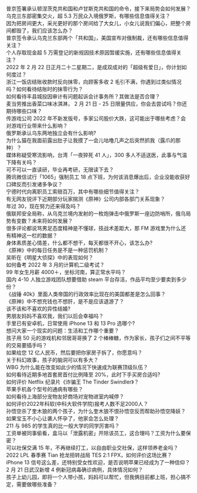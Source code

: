 普京签署承认顿涅茨克共和国和卢甘斯克共和国的命令，接下来局势会如何发展？  
乌克兰东部密集交火，超 5.3 万民众入境俄罗斯，有哪些信息值得关注？  
因为把房间更大，采光更好的那个房间给了大女儿，小女儿说我们偏心，把整个房间都毁了，我们应该怎么办？  
普京签令承认乌克兰东部两个「共和国」，美国宣布对俄制裁，还有哪些信息值得关注？  
个人存取现金超 5 万需登记的新规因技术原因暂缓实施，还有哪些信息值得关注？  
2022 年 2 月 22 日正月二十二星期二，是成双成对的「超级有爱日」，你计划如何度过？  
浙江一饭店结账收款时反向抹零，向顾客多收 2 毛引不满，你遇到过类似情况吗？如何看待结账时的抹零行为？  
如何看待丰县城投因审计有问题起诉会计事务所？其做法是否合理？  
麦当劳推出香菜口味冰淇淋， 2 月 21 日 - 25 日限量供应，你会去尝试吗？你还期待哪些口味？  
传游戏公司 2022 年不新发版号，多家公司股价大跌，这可能出于哪些考虑？会对游戏行业带来什么影响？  
俄罗斯承认乌东两地独立会有什么影响?  
为什么猫在我面前露出肚子让我摸了一会儿咕噜几声之后突然抓我（露爪的那种）？  
媒体称疑受寒流影响，台湾「一夜猝死 41 人」，300 多人不适送医，此事与气温下降有关吗？  
可不可以一直读研，毕业再考研，无限读下去？  
腾讯微信试行「1065」强制员工 18 点下班，为何该消息爆出后，企业没能收获好口碑反而引发诸多争议？  
宁德时代向离职员工索赔百万，其中有哪些细节值得关注？  
有无网友锐评下近期部分玩家揣测《原神》公司内部各部门关系现象？  
年过 30，现在努力还来得及吗？  
俄联邦安全局称，从乌克兰境内发射的一枚炮弹击中俄罗斯一座边防哨所，俄乌局势有变数？未来将如何发展？  
很多评论都说骂男足态度精神是不懂球，技战术差距大，那 FM 游戏里为什么还有精神这一栏的数据？  
身体素质差心情差，什么都不想干，每天都很不开心，该怎么办?  
《原神》中的每日任务是不是一种惩罚机制？  
吴昕在《明星大侦探》中的表现如何？  
如何备考 2022 年 3 月的计算机二级考试？  
99 年女生月薪 4000＋，坐标河南，算正常水平吗？  
国内 4-10 人独立游戏团队想要借助 steam 平台存活，作品平均至少要卖到多少份？  
《战锤 40k》里面人类帝国的行政效率比现在的美国都差是怎么回事？  
《原神》中不想充钱也不想肝，是不是应该退游了？  
该不该和不喜欢的异性结婚?  
男朋友妈妈不喜欢我，我们以后会幸福吗？  
手里已有安卓机，日常使用 iPhone 13 和 13 Pro 选哪个?  
想问大家一个现实的问题：生活和工作哪个重要？  
孩子用 50 元的游戏机和邻居哥哥换了 2 个棒棒糖，作为家长，孩子们之间不平等的交易要插手吗？  
如果给您 12 亿人民币，然后要把你家房子拆了，你愿意吗？  
关于科幻故事，孩子的脑洞可以有多大？  
WBG 为什么能在改变如此少的情况下快速成为联赛顶级队伍？  
如何看待近期多地首套房首付比例降至 20%，此时下手买房合适吗?  
如何评价 Netflix 纪录片《诈骗王 The Tinder Swindler》？  
苹果手机各个型号的通病有哪些？  
如何看待上海部分宠物友好商场对宠物进室内喊停？  
如何评价2022年科软(中科大软件学院)报考人数不足2000人？  
孙悟空杀了奎木狼的两个孩子，为什么奎木狼不恨孙悟空反而帮助孙悟空降妖？  
如果宝玉不小心让袭人怀孕了，他家会怎么处理？  
211 与 985 的学生真的比一般大学的同学厉害吗？  
工资单被同事偷看，盒马以「泄露机密」开除该员工，这合理吗？工资为什么要保密？  
可以社保交满 15 年，不再继续打工，以自由职业交社保，这样领养老金吗？  
2022 LPL 春季赛 Tian 抢龙扭转战局 TES 2:1 FPX，如何评价这场比赛？  
iPhone 13 信号这么差，还特别受女性欢迎，是否说明苹果已经成为了一种信仰？  
2 月 21 日武汉新增 4 例新冠病毒确诊病例，具体情况如何？  
孩子上幼儿园，即将一个人带小孩，妈妈可以帮忙，但我俩目前都上班，担心搞不定，需要做哪些准备？  
